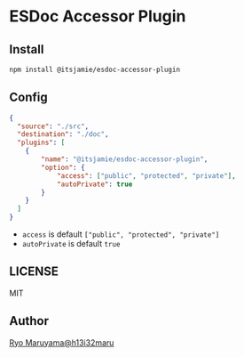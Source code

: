 # ESDoc Accessor Plugin
## Install
```bash
npm install @itsjamie/esdoc-accessor-plugin
```

## Config
```json
{
  "source": "./src",
  "destination": "./doc",
  "plugins": [
    {
        "name": "@itsjamie/esdoc-accessor-plugin", 
        "option": {
            "access": ["public", "protected", "private"],
            "autoPrivate": true
        }
    }
  ]
}
```

- `access` is default `["public", "protected", "private"]`
- `autoPrivate` is default `true`

## LICENSE
MIT

## Author
[Ryo Maruyama@h13i32maru](https://github.com/h13i32maru)
